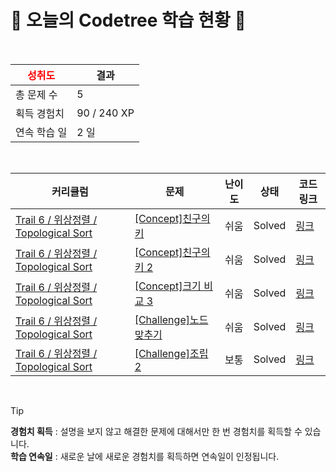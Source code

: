 # 🌲 오늘의 Codetree 학습 현황 🌲

<br />

| <span style="color:red;display:block;text-align:center;"> **성취도**</span> | 결과 |
|---|---|
| 총 문제 수 | 5 |
| 획득 경험치 | 90 / 240 XP |
| 연속 학습 일 | 2 일 |

<br />

|커리큘럼|문제|난이도|상태|코드 링크|
|---|---|---|---|---|
|[Trail 6 / 위상정렬 / Topological Sort](https://www.codetree.ai/trail-info/intermediate-high/)|[[Concept]친구의 키](https://www.codetree.ai/trails/complete/curated-cards/intro-height-of-friends/)|쉬움|Solved|[링크](https://github.com/qmean/Algorithm_study/blob/main/250826/%EC%B9%9C%EA%B5%AC%EC%9D%98%20%ED%82%A4/height-of-friends.java)|
|[Trail 6 / 위상정렬 / Topological Sort](https://www.codetree.ai/trail-info/intermediate-high/)|[[Concept]친구의 키 2](https://www.codetree.ai/trails/complete/curated-cards/intro-height-of-friends-2/)|쉬움|Solved|[링크](https://github.com/qmean/Algorithm_study/blob/main/250826/%EC%B9%9C%EA%B5%AC%EC%9D%98%20%ED%82%A4%202/height-of-friends-2.java)|
|[Trail 6 / 위상정렬 / Topological Sort](https://www.codetree.ai/trail-info/intermediate-high/)|[[Concept]크기 비교 3](https://www.codetree.ai/trails/complete/curated-cards/intro-size-comparison-3/)|쉬움|Solved|[링크](https://github.com/qmean/Algorithm_study/blob/main/250826/%ED%81%AC%EA%B8%B0%20%EB%B9%84%EA%B5%90%203/size-comparison-3.java)|
|[Trail 6 / 위상정렬 / Topological Sort](https://www.codetree.ai/trail-info/intermediate-high/)|[[Challenge]노드 맞추기](https://www.codetree.ai/trails/complete/curated-cards/challenge-nodes-guessing/)|쉬움|Solved|[링크](https://github.com/qmean/Algorithm_study/blob/main/250826/%EB%85%B8%EB%93%9C%20%EB%A7%9E%EC%B6%94%EA%B8%B0/nodes-guessing.java)|
|[Trail 6 / 위상정렬 / Topological Sort](https://www.codetree.ai/trail-info/intermediate-high/)|[[Challenge]조립 2](https://www.codetree.ai/trails/complete/curated-cards/challenge-assembly-2/)|보통|Solved|[링크](https://github.com/qmean/Algorithm_study/blob/main/250826/%EC%A1%B0%EB%A6%BD%202/assembly-2.java)|


<br />

> [!TIP]
> **경험치 획득** : 설명을 보지 않고 해결한 문제에 대해서만 한 번 경험치를 획득할 수 있습니다.  
> **학습 연속일** : 새로운 날에 새로운 경험치를 획득하면 연속일이 인정됩니다.

